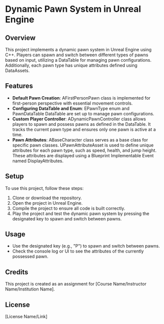 # Dynamic Pawn System in Unreal Engine

## Overview
This project implements a dynamic pawn system in Unreal Engine using C++. Players can spawn and switch between different types of pawns based on input, utilizing a DataTable for managing pawn configurations. Additionally, each pawn type has unique attributes defined using DataAssets.

## Features
- **Default Pawn Creation**: AFirstPersonPawn class is implemented for first-person perspective with essential movement controls.
- **Configuring DataTable and Enum**: EPawnType enum and PawnDataTable DataTable are set up to manage pawn configurations.
- **Custom Player Controller**: ADynamicPawnController class allows players to spawn and possess pawns as defined in the DataTable. It tracks the current pawn type and ensures only one pawn is active at a time.
- **Pawn Attributes**: ABaseCharacter class serves as a base class for specific pawn classes. UPawnAttributeAsset is used to define unique attributes for each pawn type, such as speed, health, and jump height. These attributes are displayed using a Blueprint Implementable Event named DisplayAttributes.

## Setup
To use this project, follow these steps:
1. Clone or download the repository.
2. Open the project in Unreal Engine.
3. Compile the project to ensure all code is built correctly.
4. Play the project and test the dynamic pawn system by pressing the designated key to spawn and switch between pawns.

## Usage
- Use the designated key (e.g., "P") to spawn and switch between pawns.
- Check the console log or UI to see the attributes of the currently possessed pawn.

## Credits
This project is created as an assignment for [Course Name/Instructor Name/Institution Name].

## License
[License Name/Link]

